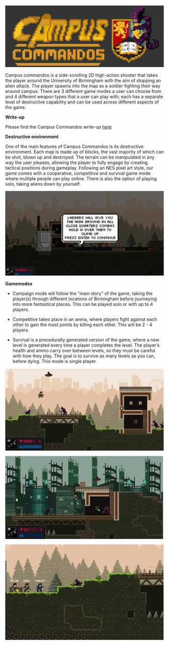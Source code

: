 ![Logo](CampusCommandos.png)

Campus commandos is a side-scrolling 2D high-action shooter that takes the player around the University of Birmingham with the aim of stopping an alien attack. The player spawns into the map as a soldier fighting their way around campus. There are 3 different game modes a user can choose from and 4 different weapon types that a user can play with; each has a separate level of destructive capability and can be used across different aspects of the game.

**Write-up**

Please find the Campus Commandos write-up [here](https://drive.google.com/file/d/1egi0z1QYi30zWOSrDmAckkiMCaSLCQ9X/view?usp=sharing)

**Destructive environment** 

One of the main features of Campus Commandos is its destructive environment. Each map is made up of blocks, the vast majority of which can be shot, blown up and destroyed. The terrain can be manipulated in any way the user pleases, allowing the player to fully engage by creating tactical positions during gameplay.
Following an NES pixel art style, our game comes with a cooperative, competitive and survival game mode where multiple people can play online. There is also the option of playing solo, taking aliens down by yourself.

![Gameplay Screenshot](Campus4.png)

**Gamemodes**

- Campaign mode will follow the “main story” of the game, taking the player(s) through different locations of Birmingham before journeying into more fantastical places. This can be played solo or with up to 4 players.

- Competitive takes place in an arena, where players fight against each other to gain the most points by killing each other. This will be 2 - 4 players.

- Survival is a procedurally generated version of the game, where a new level is generated every time a player completes the level. The player’s health and ammo carry over between levels, so they must be careful with how they play. The goal is to survive as many levels as you can, before dying. This mode is single player.

![Gameplay Screenshot](Campus3.png)

![Gameplay Screenshot](Campus1.png)

![Gameplay Screenshot](Campus2.png)


